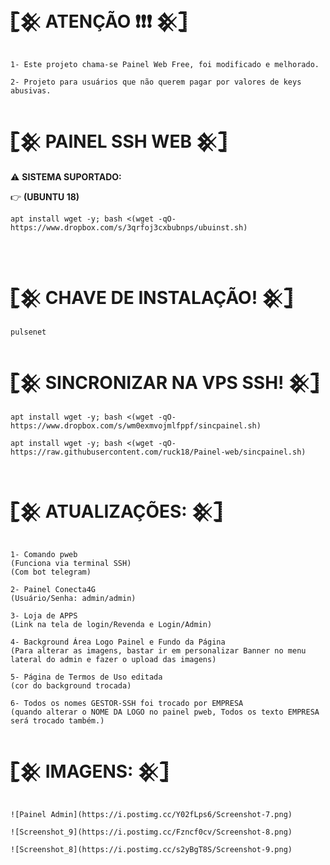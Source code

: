 #  𓊈𒆜 ATENÇÃO ❗❗❗ 𒆜𓊉
```

1- Este projeto chama-se Painel Web Free, foi modificado e melhorado.

2- Projeto para usuários que não querem pagar por valores de keys abusivas.
```


#  𓊈𒆜 PAINEL SSH WEB 𒆜𓊉


⚠ <b>SISTEMA SUPORTADO:</b>
</br>

👉 <b>(UBUNTU 18)</b>

```
apt install wget -y; bash <(wget -qO- https://www.dropbox.com/s/3qrfoj3cxbubnps/ubuinst.sh)
```
</br>

# 𓊈𒆜 CHAVE DE INSTALAÇÃO! 𒆜𓊉
```
pulsenet
```

# 𓊈𒆜 SINCRONIZAR NA VPS SSH! 𒆜𓊉
```
apt install wget -y; bash <(wget -qO- https://www.dropbox.com/s/wm0exmvojmlfppf/sincpainel.sh)

apt install wget -y; bash <(wget -qO- https://raw.githubusercontent.com/ruck18/Painel-web/sincpainel.sh)


```

# 𓊈𒆜 ATUALIZAÇÕES: 𒆜𓊉
```

1- Comando pweb
(Funciona via terminal SSH)
(Com bot telegram)

2- Painel Conecta4G 
(Usuário/Senha: admin/admin)

3- Loja de APPS 
(Link na tela de login/Revenda e Login/Admin)

4- Background Área Logo Painel e Fundo da Página
(Para alterar as imagens, bastar ir em personalizar Banner no menu lateral do admin e fazer o upload das imagens)

5- Página de Termos de Uso editada
(cor do background trocada)

6- Todos os nomes GESTOR-SSH foi trocado por EMPRESA
(quando alterar o NOME DA LOGO no painel pweb, Todos os texto EMPRESA será trocado também.)
```

# 𓊈𒆜 IMAGENS: 𒆜𓊉
```

![Painel Admin](https://i.postimg.cc/Y02fLps6/Screenshot-7.png)

![Screenshot_9](https://i.postimg.cc/Fzncf0cv/Screenshot-8.png)

![Screenshot_8](https://i.postimg.cc/s2yBgT8S/Screenshot-9.png)
```

